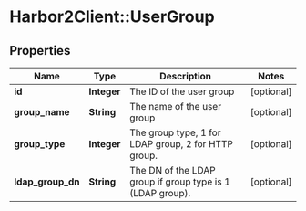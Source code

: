 # Harbor2Client::UserGroup

## Properties
Name | Type | Description | Notes
------------ | ------------- | ------------- | -------------
**id** | **Integer** | The ID of the user group | [optional] 
**group_name** | **String** | The name of the user group | [optional] 
**group_type** | **Integer** | The group type, 1 for LDAP group, 2 for HTTP group. | [optional] 
**ldap_group_dn** | **String** | The DN of the LDAP group if group type is 1 (LDAP group). | [optional] 



